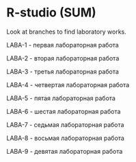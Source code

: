 # R-studio (SUM)
Look at branches to find laboratory works.

LABA-1 - первая лабораторная работа

LABA-2 - вторая лабораторная работа

LABA-3 - третья лабораторная работа

LABA-4 - четвертая лабораторная работа

LABA-5 - пятая лабораторная работа

LABA-6 - шестая лабораторная работа

LABA-7 - седьмая лабораторная работа

LABA-8 - восьмая лабораторная работа

LABA-9 - девятая лабораторная работа
